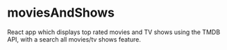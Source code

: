 # moviesAndShows
React app which displays top rated movies and TV shows using the TMDB API, with a search all movies/tv shows feature.


